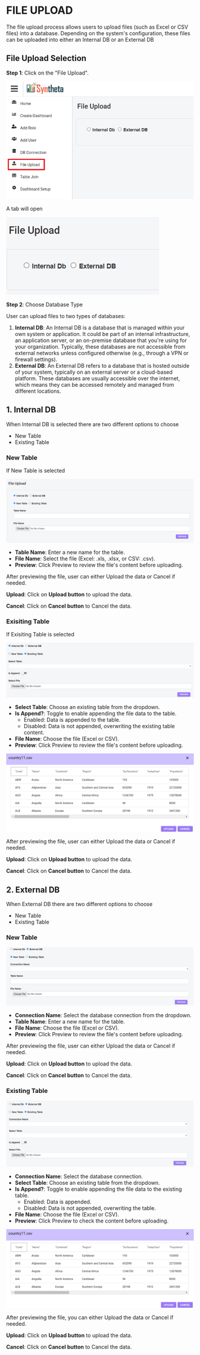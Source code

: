 # FILE UPLOAD
The file upload process allows users to upload files (such as Excel or CSV files) into a database. Depending on the system's configuration, these files can be uploaded into either an Internal DB or an External DB

## File Upload Selection
**Step 1**: Click on the "File Upload".

![FILE UPLOAD](./file_upload_images/file_upload.png)

A tab will open

![FILE UPLOAD FORM](./file_upload_images/file_upload_form.png)

**Step 2**: Choose Database Type

User can upload files to two types of databases:

1. **Internal DB**: An Internal DB is a database that is managed within your own system or application. It could be part of an internal infrastructure, an application server, or an on-premise database that you're using for your organization. Typically, these databases are not accessible from external networks unless configured otherwise (e.g., through a VPN or firewall settings).
2. **External DB**: An External DB refers to a database that is hosted outside of your system, typically on an external server or a cloud-based platform. These databases are usually accessible over the internet, which means they can be accessed remotely and managed from different locations.

## 1. Internal DB
When Internal DB is selected there are two different options to choose

- New Table 
- Existing Table

### New Table
If New Table is selected

![FILE UPLOAD INTERNAL DB NEW TABLE](./file_upload_images/file_upload_internal_db_new_table.png)

- **Table Name**: Enter a new name for the table.
- **File Name**: Select the file (Excel: .xls, .xlsx, or CSV: .csv).
- **Preview**: Click Preview to review the file's content before uploading.

After previewing the file, user can either Upload the data or Cancel if needed.

**Upload**: Click on **Upload button** to upload the data.

**Cancel**: Click on **Cancel button** to Cancel the data.

### Exisiting Table
If Exisiting Table is selected

![FILE UPLOAD INTERNAL DB EXISITING TABLE](./file_upload_images/file_upload_intermal_db_existing_table.png)

- **Select Table**: Choose an existing table from the dropdown.
- **Is Append?**: Toggle to enable appending the file data to the table.
    - Enabled: Data is appended to the table.
    - Disabled: Data is not appended, overwriting the existing table content.
- **File Name**: Choose the file (Excel or CSV).
- **Preview**: Click Preview to review the file's content before uploading.

![PREVIEW](./file_upload_images/preview_button.png)

After previewing the file, user can either Upload the data or Cancel if needed.

**Upload**: Click on **Upload button** to upload the data.

**Cancel**: Click on **Cancel button** to Cancel the data.

## 2. External DB
When External DB there are two different options to choose

- New Table 
- Existing Table

### New Table
![FILE UPLOAD EXTERNAL DB NEW TABLE](./file_upload_images/file_upload_external_db_new_table.png)

- **Connection Name**: Select the database connection from the dropdown.
- **Table Name**: Enter a new name for the table.
- **File Name**: Choose the file (Excel or CSV).
- **Preview**: Click Preview to review the file's content before uploading.

After previewing the file, user can either Upload the data or Cancel if needed.

**Upload**: Click on **Upload button** to upload the data.

**Cancel**: Click on **Cancel button** to Cancel the data.

### Existing Table
![FILE UPLOAD EXTERNAL DB EXISTING TABLE](./file_upload_images/file_upload_external_db_existing_table.png)

- **Connection Name**: Select the database connection.
- **Select Table**: Choose an existing table from the dropdown.
- **Is Append?**: Toggle to enable appending the file data to the existing table.
    - Enabled: Data is appended.
    - Disabled: Data is not appended, overwriting the table.
- **File Name**: Choose the file (Excel or CSV).
- **Preview**: Click Preview to check the content before uploading.

![PREVIEW](./file_upload_images/preview_button.png)

After previewing the file, you can either Upload the data or Cancel if needed.

**Upload**: Click on **Upload button** to upload the data.

**Cancel**: Click on **Cancel button** to Cancel the data.